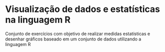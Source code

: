 <h1>Visualização de dados e estatísticas na linguagem R</h1>
<p>Conjunto de exercícios com objetivo de realizar medidas estatísticas e desenhar gráficos baseado em um conjunto de dados utilizando a linguagem R</p>
